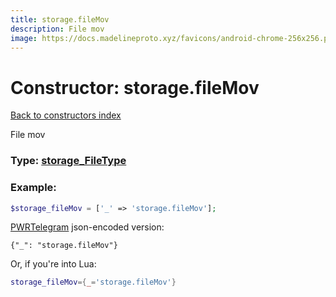 ```yaml
---
title: storage.fileMov
description: File mov
image: https://docs.madelineproto.xyz/favicons/android-chrome-256x256.png
---
```

# Constructor: storage.fileMov  
[Back to constructors index](index.md)



File mov




### Type: [storage\_FileType](../types/storage_FileType.md)


### Example:

```php
$storage_fileMov = ['_' => 'storage.fileMov'];
```  

[PWRTelegram](https://pwrtelegram.xyz) json-encoded version:

```
{"_": "storage.fileMov"}
```


Or, if you're into Lua:

```lua
storage_fileMov={_='storage.fileMov'}

```


